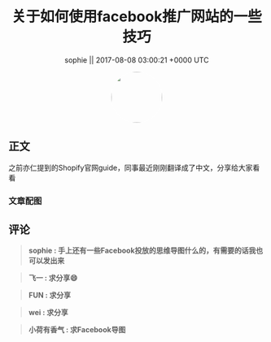 <h1 align="center">关于如何使用facebook推广网站的一些技巧</h1>




<p align="center">
    <a>sophie || 2017-08-08 03:00:21 &#43;0000 UTC</a>
</p>

<div align="center">
    <img src="https://images.zsxq.com/FjP0Paokw7T4OGXMD11kh8N_sPOz?e=1590940799&amp;token=kIxbL07-8jAj8w1n4s9zv64FuZZNEATmlU_Vm6zD:go92ir34G8L8pkW6jLwmzxK47tc=" width="100" height="100" style="border:1px solid;border-radius:50%; color:#ffffff"/>
</div>




## 正文

<div>
之前亦仁提到的Shopify官网guide，同事最近刚刚翻译成了中文，分享给大家看看
</div>

### 文章配图

<div class="image" align="center">

</div>


## 评论

<div align="left">
<div>

<blockquote >
<span> <strong>sophie : 手上还有一些Facebook投放的思维导图什么的，有需要的话我也可以发出来 </strong></span>
</blockquote>

<blockquote >
<span> <strong>飞一 : 求分享😄 </strong></span>
</blockquote>

<blockquote >
<span> <strong>FUN : 求分享 </strong></span>
</blockquote>

<blockquote >
<span> <strong>wei : 求分享 </strong></span>
</blockquote>

<blockquote >
<span> <strong>小荷有香气 : 求Facebook导图 </strong></span>
</blockquote>

</div>
</div>
